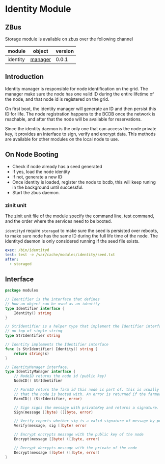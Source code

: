 # Identity Module

## ZBus
Storage module is available on zbus over the following channel

| module | object | version |
|--------|--------|---------|
| identity|[manager](#interface)| 0.0.1|

## Introduction
Identity manager is responsible for node identification on the grid. The manager make sure the node has one valid ID during the entire lifetime of the node, and that node id is registered on the grid.

On first boot, the identity manager will generate an ID and then persist this ID for life. The node registration happens to the BCDB once the network is reachable, and after that the node will be available for reservations.

Since the identity daemon is the only one that can access the node private key, it provides an interface to sign, verify and encrypt data. This methods are available for other modules on the local node to use.

## On Node Booting
- Check if node already has a seed generated
- If yes, load the node identity
- If not, generate a new ID
- Once identity is loaded, register the node to bcdb, this will keep runing in the background until successful.
- Start the zbus daemon.

### zinit unit
The zinit unit file of the module specify the command line,  test command, and the order where the services need to be booted.

`identityd` require `storaged` to make sure the seed is persisted over reboots, to make sure node has the same ID during the full life time of the node.
The identityd daemon is only considered running if the seed file exists.

```yaml
exec: /bin/identityd
test: test -e /var/cache/modules/identity/seed.txt
after:
  - storaged
```

## Interface
```go
package modules

// Identifier is the interface that defines
// how an object can be used as an identity
type Identifier interface {
	Identity() string
}

// StrIdentifier is a helper type that implement the Identifier interface
// on top of simple string
type StrIdentifier string

// Identity implements the Identifier interface
func (s StrIdentifier) Identity() string {
	return string(s)
}

// IdentityManager interface.
type IdentityManager interface {
	// NodeID returns the node id (public key)
	NodeID() StrIdentifier

	// FarmID return the farm id this node is part of. this is usually a configuration
	// that the node is booted with. An error is returned if the farmer id is not configured
	FarmID() (StrIdentifier, error)

	// Sign signs the message with privateKey and returns a signature.
	Sign(message []byte) ([]byte, error)

	// Verify reports whether sig is a valid signature of message by publicKey.
	Verify(message, sig []byte) error

	// Encrypt encrypts message with the public key of the node
	Encrypt(message []byte) ([]byte, error)

	// Decrypt decrypts message with the private of the node
	Decrypt(message []byte) ([]byte, error)
}

```